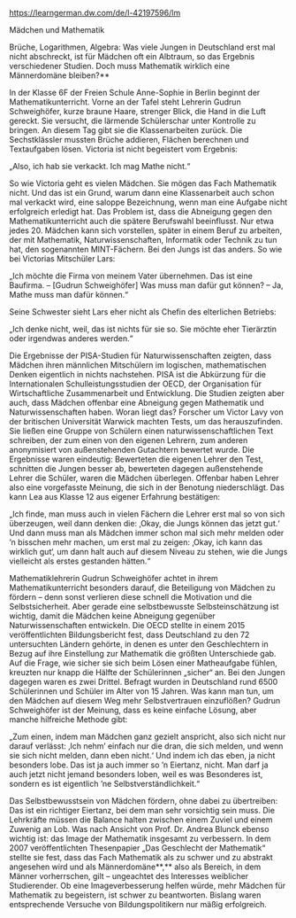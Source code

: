 https://learngerman.dw.com/de/l-42197596/lm

Mädchen und Mathematik  
  
Brüche, Logarithmen, Algebra: Was viele Jungen in Deutschland erst mal nicht abschreckt, ist für Mädchen oft ein Albtraum, so das Ergebnis verschiedener Studien. Doch muss Mathematik wirklich eine Männerdomäne bleiben?**  
  
In der Klasse 6F der Freien Schule Anne-Sophie in Berlin beginnt der Mathematikunterricht. Vorne an der Tafel steht Lehrerin Gudrun Schweighöfer, kurze braune Haare, strenger Blick, die Hand in die Luft gereckt. Sie versucht, die lärmende Schülerschar unter Kontrolle zu bringen. An diesem Tag gibt sie die Klassenarbeiten zurück. Die Sechstklässler mussten Brüche addieren, Flächen berechnen und Textaufgaben lösen. Victoria ist nicht begeistert vom Ergebnis:  
  
„Also, ich hab sie verkackt. Ich mag Mathe nicht.“  
  
So wie Victoria geht es vielen Mädchen. Sie mögen das Fach Mathematik nicht. Und das ist ein Grund, warum dann eine Klassenarbeit auch schon mal verkackt wird, eine saloppe Bezeichnung, wenn man eine Aufgabe nicht erfolgreich erledigt hat. Das Problem ist, dass die Abneigung gegen den Mathematikunterricht auch die spätere Berufswahl beeinflusst. Nur etwa jedes 20. Mädchen kann sich vorstellen, später in einem Beruf zu arbeiten, der mit Mathematik, Naturwissenschaften, Informatik oder Technik zu tun hat, den sogenannten MINT-Fächern. Bei den Jungs ist das anders. So wie bei Victorias Mitschüler Lars:  
  
„Ich möchte die Firma von meinem Vater übernehmen. Das ist eine Baufirma. – [Gudrun Schweighöfer] Was muss man dafür gut können? – Ja, Mathe muss man dafür können.“  
  
Seine Schwester sieht Lars eher nicht als Chefin des elterlichen Betriebs:  
  
„Ich denke nicht, weil, das ist nichts für sie so. Sie möchte eher Tierärztin oder irgendwas anderes werden.“  
  
Die Ergebnisse der PISA-Studien für Naturwissenschaften zeigten, dass Mädchen ihren männlichen Mitschülern im logischen, mathematischen Denken eigentlich in nichts nachstehen. PISA ist die Abkürzung für die Internationalen Schulleistungsstudien der OECD, der Organisation für Wirtschaftliche Zusammenarbeit und Entwicklung. Die Studien zeigten aber auch, dass Mädchen offenbar eine Abneigung gegen Mathematik und Naturwissenschaften haben. Woran liegt das? Forscher um Victor Lavy von der britischen Universität Warwick machten Tests, um das herauszufinden. Sie ließen eine Gruppe von Schülern einen naturwissenschaftlichen Text schreiben, der zum einen von den eigenen Lehrern, zum anderen anonymisiert von außenstehenden Gutachtern bewertet wurde. Die Ergebnisse waren eindeutig: Bewerteten die eigenen Lehrer den Test, schnitten die Jungen besser ab, bewerteten dagegen außenstehende Lehrer die Schüler, waren die Mädchen überlegen. Offenbar haben Lehrer also eine vorgefasste Meinung, die sich in der Benotung niederschlägt. Das kann Lea aus Klasse 12 aus eigener Erfahrung bestätigen:  
  
„Ich finde, man muss auch in vielen Fächern die Lehrer erst mal so von sich überzeugen, weil dann denken die: ‚Okay, die Jungs können das jetzt gut.‘ Und dann muss man als Mädchen immer schon mal sich mehr melden oder ’n bisschen mehr machen, um erst mal zu zeigen: ‚Okay, ich kann das wirklich gut‘, um dann halt auch auf diesem Niveau zu stehen, wie die Jungs vielleicht als erstes gestanden hätten.“  
  
Mathematiklehrerin Gudrun Schweighöfer achtet in ihrem Mathematikunterricht besonders darauf, die Beteiligung von Mädchen zu fördern – denn sonst verlieren diese schnell die Motivation und die Selbstsicherheit. Aber gerade eine selbstbewusste Selbsteinschätzung ist wichtig, damit die Mädchen keine Abneigung gegenüber Naturwissenschaften entwickeln. Die OECD stellte in einem 2015 veröffentlichten Bildungsbericht fest, dass Deutschland zu den 72 untersuchten Ländern gehörte, in denen es unter den Geschlechtern in Bezug auf ihre Einstellung zur Mathematik die größten Unterschiede gab. Auf die Frage, wie sicher sie sich beim Lösen einer Matheaufgabe fühlen, kreuzten nur knapp die Hälfte der Schülerinnen „sicher“ an. Bei den Jungen dagegen waren es zwei Drittel. Befragt wurden in Deutschland rund 6500 Schülerinnen und Schüler im Alter von 15 Jahren. Was kann man tun, um den Mädchen auf diesem Weg mehr Selbstvertrauen einzuflößen? Gudrun Schweighöfer ist der Meinung, dass es keine einfache Lösung, aber manche hilfreiche Methode gibt:  
  
„Zum einen, indem man Mädchen ganz gezielt anspricht, also sich nicht nur darauf verlässt: ‚Ich nehm’ einfach nur die dran, die sich melden, und wenn sie sich nicht melden, dann eben nicht.‘ Und indem ich das eben, ja nicht besonders lobe. Das ist ja auch immer so ’n Eiertanz, nicht. Man darf ja auch jetzt nicht jemand besonders loben, weil es was Besonderes ist, sondern es ist eigentlich ’ne Selbstverständlichkeit.“  
  
Das Selbstbewusstsein von Mädchen fördern, ohne dabei zu übertreiben: Das ist ein richtiger Eiertanz, bei dem man sehr vorsichtig sein muss. Die Lehrkräfte müssen die Balance halten zwischen einem Zuviel und einem Zuwenig an Lob. Was nach Ansicht von Prof. Dr. Andrea Blunck ebenso wichtig ist: das Image der Mathematik insgesamt zu verbessern. In dem 2007 veröffentlichten Thesenpapier „Das Geschlecht der Mathematik“ stellte sie fest, dass das Fach Mathematik als zu schwer und zu abstrakt angesehen wird und als Männerdomäne**,** also als Bereich, in dem Männer vorherrschen, gilt – ungeachtet des Interesses weiblicher Studierender. Ob eine Imageverbesserung helfen würde, mehr Mädchen für Mathematik zu begeistern, ist schwer zu beantworten. Bislang waren entsprechende Versuche von Bildungspolitikern nur mäßig erfolgreich.

